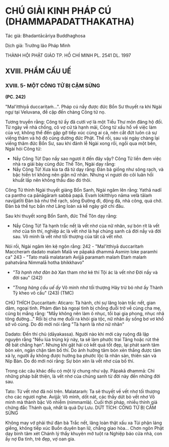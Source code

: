 # CHÚ GIẢI KINH PHÁP CÚ (DHAMMAPADATTHAKATHA)

Tác giả: Bhadantācāriya Buddhaghosa

Dịch giả: Trưởng lão Pháp Minh

THÀNH HỘI PHẬT GIÁO TP. HỒ CHÍ MINH
PL. 2541 DL. 1997

## XVIII. PHẨM CẤU UẾ

### XVIII. 5- MỘT CÔNG TỬ BỊ CẬM SỪNG

**(PC. 242)**

"Mal'itthiyā duccaritaṁ...".
Pháp cú nầy được đức Bổn Sư thuyết ra khi Ngài ngự tại Veluvana, đề cập đến chàng Công tử nọ.

Tương truyền rằng: Công tử ấy đã cưới vợ là một Tiểu Thư môn đăng hộ đối. Từ ngày về nhà chồng, cô vợ cứ tà hạnh mãi, Công tử xấu hổ về việc làm của vợ, không thể đến gặp gỡ tiếp xúc cùng ai cả, nên cắt đứt luôn cả sự viếng thăm và hộ độ cúng dường đức Phật. Thế rồi, sau vài ngày chàng lại viếng thăm đức Bổn Sư, sau khi đảnh lễ Ngài xong rồi, ngồi qua một bên, Ngài hỏi Công tử:

- Nầy Công Tử! Dạo nầy sao ngươi ít đến đây vậy?
  Công Tử liền đem việc nhà ra giải bày cùng đức Thế Tôn, Ngài dạy rằng:
- Nầy Công Tử! Xưa kia ta đã từ dạy rằng: Đàn bà giống như sông rạch, và bậc hiền trí không nên giận nữ nhân. Nhưng vì ngươi do cõi luân hồi khuất lấp nên không thấu đáo đó thôi.

Công Tử thỉnh Ngài thuyết giảng Bổn Sanh, Ngài ngâm lên rằng:
Yathā nadī ca pantho ca pānāgāraṁ sabbā papā.
Evaṁ lokitthiyo nāma velà tālaṁ navijjatīti Đàn bà như thể rạch, sông Đường đi, động đá, nhà công, quá chờ. Đàn bà thế tục bẩn nhơ
Lăng loàn xá kể ngày giờ chi đâu.

Sau khi thuyết xong Bổn Sanh, đức Thế Tôn dạy rằng:

- Nầy Công Tử! Tà hạnh trắc nết là vết nhơ của nữ nhân, sự bón rít là vết nhơ của tín thí, nghiệp ác là vết nhơ là hại chúng sanh cả đời nầy và đời sau. Vô minh là vết nhơ tối thượng của tất cả vết nhơ.

Nói rồi, Ngài ngâm lên kệ ngôn rằng: 242 - "Mal'itthiyā duccaritaṁ
Maccheraṁ dadato malaṁ
Malā ve pāpakā dhammā
Asmiṃ loke paramhi ca" 243 - "Tato malā malataraṁ
Avijjā paramaṁ malaṁ
Etaṁ malaṁ pahatvāna
Nimmalā hotha bhikkhavo"

- _"Tà hạnh nhơ đàn bà_
  Xan tham nhơ kẻ thí
  Tội ác là vết nhơ Đời nầy và đời sau" (242)

- _"Trong hàng cấu uế ấy_
  Vô minh nhơ tối thượng
  Hãy trừ bỏ nhơ ấy
  Thành Tỳ kheo vô cấu" (243) (TMC)

CHÚ THÍCH
Duccaritaṁ: Aticaro: Tà hành, chỉ sự lăng loàn trắc nết, gian dâm, ngoại tình. Phàm đàn bà ngoại tình bị chồng đuổi trở về cùng cha mẹ, cũng bị mắng rằng: "Mầy không nên làm ô nhục, tồi bại gia phong, nhục nhã tông đường..." Rồi bị cha mẹ đuổi ra khỏi gia tộc, nữ nhân ấy sống bơ vơ khổ sở vô cùng. Do đó mới nói rằng "Tà hạnh là nhơ nữ nhân"

Dadato: Đến thí chủ (dāyakassa). Người nào khi mới cày ruộng đã lập nguyện rằng "Nếu lúa trúng kỳ này, ta sẽ làm phước trai Tăng hoặc rút thẻ để bát chẳng hạn". Nhưng khi gặt hái có kết quả tốt đẹp, lại phát sanh tâm bỏn xẻn, ngăn chặn tâm bố thí. Do ảnh hưởng tâm bỏn xẻn thắng được tâm xả ly, người ấy không được hưởng ba phước lộc là nhân sản, thiên sản và Níp Bàn. Do đó mới nói rằng: Sự bỏn xẻn là vết nhơ của bố thí.

Trong các câu khác đều có một lý chung như vậy.
Pāpakā dhammā: Chỉ những pháp bất thiện, là vết nhơ của chúng sanh từ đời này đến những đời sau.

Tato: Từ vết nhơ đã nói trên.
Malataraṁ: Ta sẽ thuyết về vết nhơ tối thượng cho các ngươi nghe.
Avijjā: Vô mình, dốt nát, các thầy dứt bỏ vết nhơ Vô minh mà thành bậc Vô nhiễm (nimmamlà).
Cuối thời pháp, nhiều thính giả chứng đắc Thánh quả, nhất là quả Dự Lưu.
DỨT TÍCH: CÔNG TỬ BỊ CẮM SỪNG

Không may vớ phải thứ đàn bà
Trắc nết, lăng loàn thật xấu xa
Tủi phận láng giềng, không tiếp xúc
Buồn duyên bạn lữ, chẳng giao hòa...
Chơn ngôn Phật dạy bình tâm xét
Chánh lý thầy khuyên mở tuột ra
Nghiệp báo cửa nhà, con ấy nợ Đa tình, trẻ đẹp, vợ oan gia.
